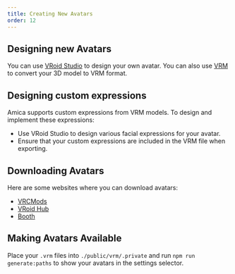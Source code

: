 ```yaml
---
title: Creating New Avatars
order: 12
---
```


## Designing new Avatars

You can use [VRoid Studio](https://vroid.com/en/studio) to design your own avatar. You can also use [VRM](https://vrm.dev/en/) to convert your 3D model to VRM format.

## Designing custom expressions

Amica supports custom expressions from VRM models. To design and implement these expressions:

* Use VRoid Studio to design various facial expressions for your avatar.
* Ensure that your custom expressions are included in the VRM file when exporting.

## Downloading Avatars

Here are some websites where you can download avatars:

* [VRCMods](https://vrcmods.com/)
* [VRoid Hub](https://hub.vroid.com)
* [Booth](https://booth.pm)

## Making Avatars Available

Place your `.vrm` files into `./public/vrm/.private` and run `npm run generate:paths` to show your avatars in the settings selector.
